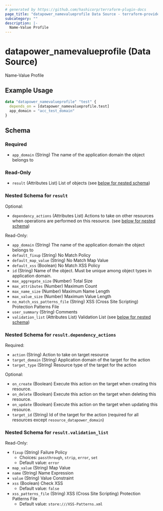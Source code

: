 ```yaml
---
# generated by https://github.com/hashicorp/terraform-plugin-docs
page_title: "datapower_namevalueprofile Data Source - terraform-provider-datapower"
subcategory: ""
description: |-
  Name-Value Profile
---
```


# datapower_namevalueprofile (Data Source)

Name-Value Profile

## Example Usage

```terraform
data "datapower_namevalueprofile" "test" {
  depends_on = [datapower_namevalueprofile.test]
  app_domain = "acc_test_domain"
}
```

<!-- schema generated by tfplugindocs -->
## Schema

### Required

- `app_domain` (String) The name of the application domain the object belongs to

### Read-Only

- `result` (Attributes List) List of objects (see [below for nested schema](#nestedatt--result))

<a id="nestedatt--result"></a>
### Nested Schema for `result`

Optional:

- `dependency_actions` (Attributes List) Actions to take on other resources when operations are performed on this resource. (see [below for nested schema](#nestedatt--result--dependency_actions))

Read-Only:

- `app_domain` (String) The name of the application domain the object belongs to
- `default_fixup` (String) No Match Policy
- `default_map_value` (String) No Match Map Value
- `default_xss` (Boolean) No Match XSS Policy
- `id` (String) Name of the object. Must be unique among object types in application domain.
- `max_aggregate_size` (Number) Total Size
- `max_attributes` (Number) Maximum Count
- `max_name_size` (Number) Maximum Name Length
- `max_value_size` (Number) Maximum Value Length
- `no_match_xss_patterns_file` (String) XSS (Cross Site Scripting) Protection Patterns File
- `user_summary` (String) Comments
- `validation_list` (Attributes List) Validation List (see [below for nested schema](#nestedatt--result--validation_list))

<a id="nestedatt--result--dependency_actions"></a>
### Nested Schema for `result.dependency_actions`

Required:

- `action` (String) Action to take on target resource
- `target_domain` (String) Application domain of the target for the action
- `target_type` (String) Resource type of the target for the action

Optional:

- `on_create` (Boolean) Execute this action on the target when creating this resource.
- `on_delete` (Boolean) Execute this action on the target when deleting this resource.
- `on_update` (Boolean) Execute this action on the target when updating this resource.
- `target_id` (String) Id of the target for the action (required for all resources except `resource_datapower_domain`)


<a id="nestedatt--result--validation_list"></a>
### Nested Schema for `result.validation_list`

Read-Only:

- `fixup` (String) Failure Policy
  - Choices: `passthrough`, `strip`, `error`, `set`
  - Default value: `error`
- `map_value` (String) Map Value
- `name` (String) Name Expression
- `value` (String) Value Constraint
- `xss` (Boolean) Check XSS
  - Default value: `false`
- `xss_patterns_file` (String) XSS (Cross Site Scripting) Protection Patterns File
  - Default value: `store:///XSS-Patterns.xml`
